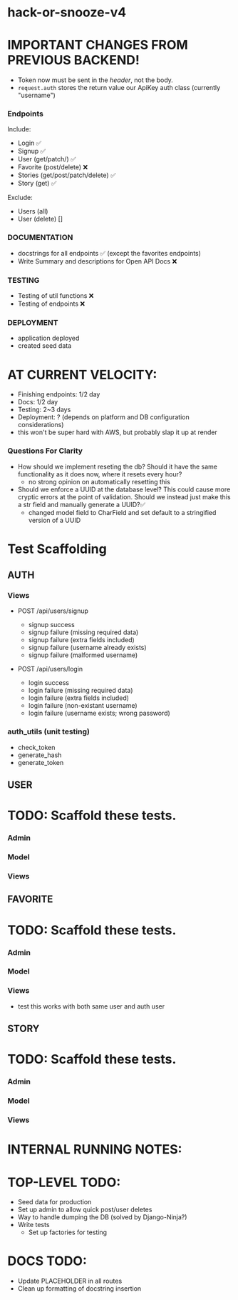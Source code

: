 # hack-or-snooze-v4

# IMPORTANT CHANGES FROM PREVIOUS BACKEND!
- Token now must be sent in the *header*, not the body.
- `request.auth` stores the return value our ApiKey auth class (currently
  "username")

### Endpoints
Include:
- Login ✅
- Signup ✅
- User (get/patch/) ✅
- Favorite (post/delete) ❌
- Stories (get/post/patch/delete) ✅
- Story (get) ✅

Exclude:
- Users (all)
- User (delete) []

### DOCUMENTATION
- docstrings for all endpoints ✅ (except the favorites endpoints)
- Write Summary and descriptions for Open API Docs ❌

### TESTING
- Testing of util functions ❌
- Testing of endpoints ❌

### DEPLOYMENT
- application deployed
- created seed data


# AT CURRENT VELOCITY:
- Finishing endpoints: 1/2 day
- Docs: 1/2 day
- Testing: 2~3 days
- Deployment: ? (depends on platform and DB configuration considerations)
 - this won't be super hard with AWS, but probably slap it up at render


### Questions For Clarity
- How should we implement reseting the db? Should it have the same functionality
  as it does now, where it resets every hour?
  - no strong opinion on automatically resetting this
- Should we enforce a UUID at the database level? This could cause more cryptic
  errors at the point of validation. Should we instead just make this a str
  field and manually generate a UUID?✅
  - changed model field to CharField and set default to a stringified version of
    a UUID


# Test Scaffolding
## AUTH
### Views
- POST /api/users/signup
  - signup success
  - signup failure (missing required data)
  - signup failure (extra fields included)
  - signup failure (username already exists)
  - signup failure (malformed username)

- POST /api/users/login
  - login success
  - login failure (missing required data)
  - login failure (extra fields included)
  - login failure (non-existant username)
  - login failure (username exists; wrong password)

### auth_utils (unit testing)
- check_token
- generate_hash
- generate_token

## USER
# TODO: Scaffold these tests.
### Admin
### Model
### Views

## FAVORITE
# TODO: Scaffold these tests.
### Admin
### Model
### Views
  - test this works with both same user and auth user

## STORY
# TODO: Scaffold these tests.
### Admin
### Model
### Views


# INTERNAL RUNNING NOTES:
# TOP-LEVEL TODO:
- Seed data for production
- Set up admin to allow quick post/user deletes
- Way to handle dumping the DB (solved by Django-Ninja?)
- Write tests
  - Set up factories for testing

# DOCS TODO:
- Update PLACEHOLDER in all routes
- Clean up formatting of docstring insertion


<!-- # Learnings From Cupcakes
- Schemas can have a class Config with attr exclude to allow or deny additional
  arguments in the payload
- setting response in the api decorator will type the response for Open API
  documentation. We'll need to do this for every route otherwise it will use
  "str" by default
- be mindful of naming for the schemas. These will be directly used on the
  generated documentation.
- using default values in the schemas (set to None) will allow us to have
  optional fields (for something like a patch request). However, the caveat is
  that we need to iterate over that payload using `exclude_unset=True`. Without
  this, we will get database errors when it tries to set Null values from that
  default None established in the Schema -->